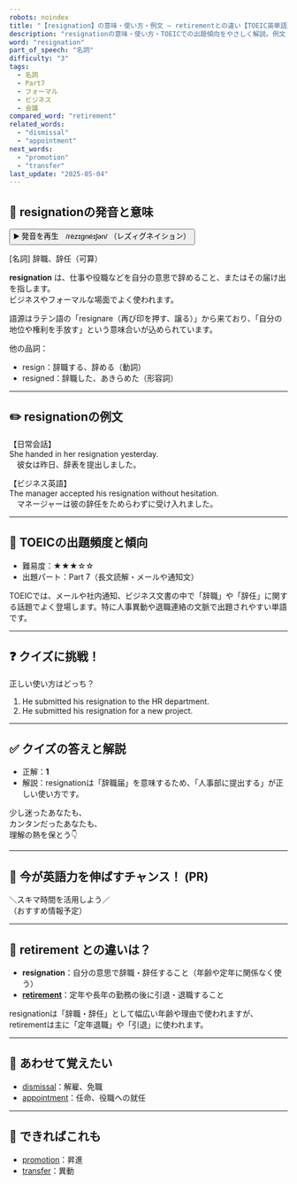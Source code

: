 ```yaml
---
robots: noindex
title: "【resignation】の意味・使い方・例文 ― retirementとの違い【TOEIC英単語】"
description: "resignationの意味・使い方・TOEICでの出題傾向をやさしく解説。例文・クイズ付きでretirementとの違いもわかりやすく学べます。"
word: "resignation"
part_of_speech: "名詞"
difficulty: "3"
tags:
  - 名詞
  - Part7
  - フォーマル
  - ビジネス
  - 会議
compared_word: "retirement"
related_words:
  - "dismissal"
  - "appointment"
next_words:
  - "promotion"
  - "transfer"
last_update: "2025-05-04"
---
```


## 🔰 resignationの発音と意味

<button class="play-audio" onclick="playTTS('resignation')">
  <span class="play-audio-main">
    ▶️ 発音を再生　/rèzɪgnéɪʃən/
  </span>
  <span class="play-audio-sub">
    （レズィグネイション）
  </span>
</button>

[名詞] 辞職、辞任（可算）

**resignation** は、仕事や役職などを自分の意思で辞めること、またはその届け出を指します。  
ビジネスやフォーマルな場面でよく使われます。

語源はラテン語の「resignare（再び印を押す、譲る）」から来ており、「自分の地位や権利を手放す」という意味合いが込められています。

他の品詞：  
- resign：辞職する、辞める（動詞）
- resigned：辞職した、あきらめた（形容詞）

---

## ✏️ resignationの例文

【日常会話】  
She handed in her resignation yesterday.  
　彼女は昨日、辞表を提出しました。

【ビジネス英語】  
The manager accepted his resignation without hesitation.  
　マネージャーは彼の辞任をためらわずに受け入れました。

---

## 🎯 TOEICの出題頻度と傾向

- 難易度：★★★☆☆
- 出題パート：Part 7（長文読解・メールや通知文）

TOEICでは、メールや社内通知、ビジネス文書の中で「辞職」や「辞任」に関する話題でよく登場します。特に人事異動や退職連絡の文脈で出題されやすい単語です。

---

## ❓ クイズに挑戦！

正しい使い方はどっち？

1. He submitted his resignation to the HR department.  
2. He submitted his resignation for a new project.

---

## ✅ クイズの答えと解説

- 正解：**1**
- 解説：resignationは「辞職届」を意味するため、「人事部に提出する」が正しい使い方です。

少し迷ったあなたも、  
カンタンだったあなたも、  
理解の熱を保とう👇️

---

## 🚀 今が英語力を伸ばすチャンス！ (PR)

<div class="info-center">
＼スキマ時間を活用しよう／<br>  
（おすすめ情報予定）
</div>

---

## 🤔  retirement との違いは？

- **resignation**：自分の意思で辞職・辞任すること（年齢や定年に関係なく使う）
- **[retirement](/retirement)**：定年や長年の勤務の後に引退・退職すること

resignationは「辞職・辞任」として幅広い年齢や理由で使われますが、retirementは主に「定年退職」や「引退」に使われます。

---

## 🧩 あわせて覚えたい

- [dismissal](/dismissal)：解雇、免職
- [appointment](/appointment)：任命、役職への就任

---

## 📖 できればこれも

- [promotion](/promotion)：昇進
- [transfer](/transfer)：異動

<!-- cvid: aid46_bid06 -->
